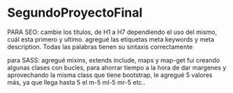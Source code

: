 # SegundoProyectoFinal
PARA SEO: cambie los títulos, de H1 a H7 dependiendo el uso del mismo, cuál esta primero y ultimo.
agregué las etiquetas meta keywords y meta description.
Todas las palabras tienen su sintaxis correctamente

para SASS:
agregué mixins, extends include, maps y map-get
fui creando algunas clases con bucles, para ahorrar tiempo a la hora de dar margenes y aprovechando la misma class que tiene bootstrap, le agregué 5 valores más, ya que llega hasta 5 el m-5 ml-5 mr-5 etc..
